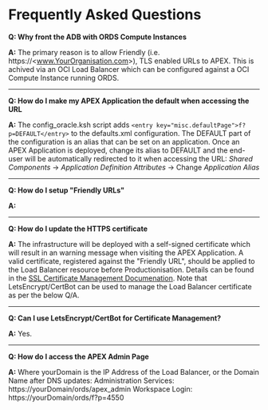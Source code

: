 # Frequently Asked Questions
**Q: Why front the ADB with ORDS Compute Instances**

**A:** The primary reason is to allow Friendly (i.e. https://&lt;www.YourOrganisation.com&gt;), TLS enabled URLs to APEX.  This is achived via an OCI Load Balancer which can be configured against a OCI Compute Instance running ORDS.

---
**Q: How do I make my APEX Application the default when accessing the URL**

**A:** The config_oracle.ksh script adds `<entry key="misc.defaultPage">f?p=DEFAULT</entry>` to the defaults.xml configuration.  The DEFAULT part of the configuration is an alias that can be set on an application.  Once an APEX Application is deployed, change its alias to DEFAULT and the end-user will be automatically redirected to it when accessing the URL:
*Shared Components* -> *Application Definition Attributes* -> Change *Application Alias*

---
**Q: How do I setup "Friendly URLs"**

**A:** 

---
**Q: How do I update the HTTPS certificate**

**A:** The infrastructure will be deployed with a self-signed certificate which will result in an warning message when visiting the APEX Application.  A valid certificate, registered against the "Friendly URL", should be applied to the Load Balancer resource before Productionisation.  Details can be found in the [SSL Certificate Management Documenation](https://docs.oracle.com/en-us/iaas/Content/Balance/Tasks/managingcertificates.htm).  Note that LetsEncrypt/CertBot can be used to manage the Load Balancer certificate as per the below Q/A.

--- 
**Q: Can I use LetsEncrypt/CertBot for Certificate Management?**

**A:** Yes.  

---
**Q: How do I access the APEX Admin Page**

**A:** Where yourDomain is the IP Address of the Load Balancer, or the Domain Name after DNS updates: 
Administration Services: https://yourDomain/ords/apex_admin
Workspace Login:         https://yourDomain/ords/f?p=4550

